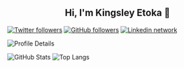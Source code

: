 <h2 align="center">Hi, I'm Kingsley Etoka 👋</h2>

[![Twitter followers](https://img.shields.io/twitter/follow/sleez_daemon?style=social)](https://x.com/sleez_daemon)
[![GitHub followers](https://img.shields.io/github/followers/sleez_daemon?style=social)](https://github.com/sleez007)
[![Linkedin network](https://img.shields.io/badge/LinkedIn-blue?style=social&logo=linkedin)]([https://www.linkedin.com/in/sleez_daemon](https://www.linkedin.com/in/kingsley-etoka-759609101/))





![Profile Details](https://github-profile-summary-cards.vercel.app/api/cards/profile-details?username=sleez007&theme=solarized_dark&v=1)

![GitHub Stats](https://github-readme-stats.vercel.app/api?username=sleez007&show_icons=true&count_private=true&theme=solarized-dark&hide_title=true&hide_rank=true&v=1) ![Top Langs](https://github-readme-stats.vercel.app/api/top-langs/?username=sleez007&layout=compact&theme=solarized-dark&v=1)


<!--
**sleez007/sleez007** is a ✨ _special_ ✨ repository because its `README.md` (this file) appears on your GitHub profile.

Here are some ideas to get you started:

- 🔭 I’m currently working on ...
- 🌱 I’m currently learning ...
- 👯 I’m looking to collaborate on ...
- 🤔 I’m looking for help with ...
- 💬 Ask me about ...
- 📫 How to reach me: ...
- 😄 Pronouns: ...
- ⚡ Fun fact: ...
-->

